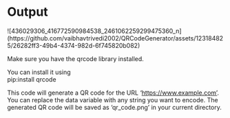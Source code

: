 <h1>Output</h1>
![436029306_416772590984538_2461062259299475360_n](https://github.com/vaibhavtrivedi2002/QRCodeGenerator/assets/123184825/26282ff3-49b4-4374-982d-6f745820b082)


Make sure you have the qrcode library installed.<br/>

You can install it using<br/>
pip:install qrcode 

This code will generate a QR code for the URL ‘https://www.example.com’. You can replace the data variable with any string you want to encode. The generated QR code will be saved as ‘qr_code.png’ in your current directory.
